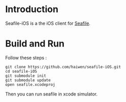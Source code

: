 
Introduction
============

Seafile-iOS is a the iOS client for [Seafile](http://www.seafile.com).

Build and Run
=============

Follow these steps :

	git clone https://github.com/haiwen/seafile-iOS.git
	cd seafile-iOS
	git submodule init
	git submodule update
	open seafile.xcodeproj

Then you can run seafile in xcode simulator.
